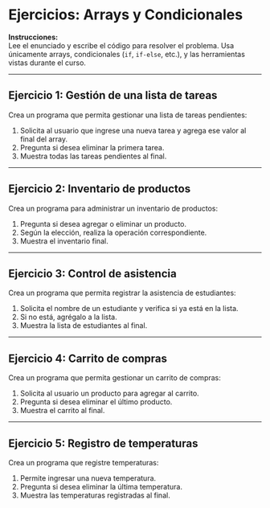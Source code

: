 
# Ejercicios: Arrays y Condicionales

**Instrucciones:**  
Lee el enunciado y escribe el código para resolver el problema. Usa únicamente arrays, condicionales (`if`, `if-else`, etc.), y las herramientas vistas durante el curso.

---

## **Ejercicio 1: Gestión de una lista de tareas**
Crea un programa que permita gestionar una lista de tareas pendientes:
1. Solicita al usuario que ingrese una nueva tarea y agrega ese valor al final del array.
2. Pregunta si desea eliminar la primera tarea.
3. Muestra todas las tareas pendientes al final.



---

## **Ejercicio 2: Inventario de productos**
Crea un programa para administrar un inventario de productos:
1. Pregunta si desea agregar o eliminar un producto.
2. Según la elección, realiza la operación correspondiente.
3. Muestra el inventario final.


---

## **Ejercicio 3: Control de asistencia**
Crea un programa que permita registrar la asistencia de estudiantes:
1. Solicita el nombre de un estudiante y verifica si ya está en la lista.
2. Si no está, agrégalo a la lista.
3. Muestra la lista de estudiantes al final.


---

## **Ejercicio 4: Carrito de compras**
Crea un programa que permita gestionar un carrito de compras:
1. Solicita al usuario un producto para agregar al carrito.
2. Pregunta si desea eliminar el último producto.
3. Muestra el carrito al final.



---

## **Ejercicio 5: Registro de temperaturas**
Crea un programa que registre temperaturas:
1. Permite ingresar una nueva temperatura.
2. Pregunta si desea eliminar la última temperatura.
3. Muestra las temperaturas registradas al final.


